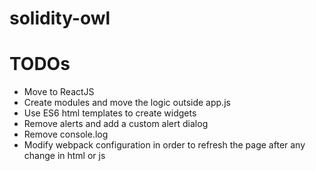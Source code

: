 # solidity-owl

# TODOs

* Move to ReactJS
* Create modules and move the logic outside app.js
* Use ES6 html templates to create widgets
* Remove alerts and add a custom alert dialog
* Remove console.log
* Modify webpack configuration in order to refresh the page after any change in html or js

